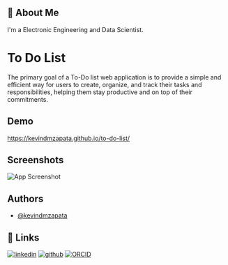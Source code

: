 
## 🚀 About Me
I'm a Electronic Engineering and Data Scientist.


# To Do List

The primary goal of a To-Do list web application is to provide a simple and efficient way for users to create, organize, and track their tasks and responsibilities, helping them stay productive and on top of their commitments.

## Demo

https://kevindmzapata.github.io/to-do-list/


## Screenshots

![App Screenshot]()


## Authors

- [@kevindmzapata](https://github.com/kevindmzapata)
## 🔗 Links
[![linkedin](https://img.shields.io/badge/linkedin-0A66C2?style=for-the-badge&logo=linkedin&logoColor=white)](https://www.linkedin.com/in/kevin-david-martinez-zapata-308481293/)
[![github](https://img.shields.io/badge/GitHub-000?style=for-the-badge&logo=GitHub&logoColor=white)](https://github.com/kevindmzapata)
[![ORCID](https://img.shields.io/badge/ORCID-48b500?style=for-the-badge&logo=ORCID&logoColor=white)](https://twitter.com/)
